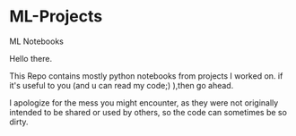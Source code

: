 # ML-Projects
ML Notebooks

Hello there.

This Repo contains mostly python notebooks from projects I worked on. if it's useful to you (and u can read my code;) ),then go ahead.

I apologize for the mess you might encounter, as they were not originally intended to be shared or used by others, so the code can sometimes be so dirty.
